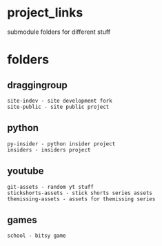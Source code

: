 # project_links
submodule folders for different stuff

# folders
## draggingroup
    site-indev - site development fork
    site-public - site public project
## python
    py-insider - python insider project
    insiders - insiders project
## youtube
    git-assets - random yt stuff
    stickshorts-assets - stick shorts series assets
    themissing-assets - assets for themissing series
## games
    school - bitsy game